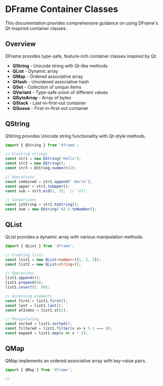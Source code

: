 # DFrame Container Classes

This documentation provides comprehensive guidance on using DFrame's Qt-inspired container classes.

## Overview

DFrame provides type-safe, feature-rich container classes inspired by Qt:

- **QString** - Unicode string with Qt-like methods
- **QList** - Dynamic array
- **QMap** - Ordered associative array
- **QHash** - Unordered associative hash
- **QSet** - Collection of unique items
- **QVariant** - Type-safe union of different values
- **QByteArray** - Array of bytes
- **QStack** - Last-in-first-out container
- **QQueue** - First-in-first-out container

## QString

QString provides Unicode string functionality with Qt-style methods.

```typescript
import { QString } from 'dframe';

// Creating strings
const str1 = new QString('Hello');
const str2 = new QString();
const str3 = QString.number(42);

// Operations
const combined = str1.append(' World');
const upper = str1.toUpper();
const sub = str1.mid(1, 3);  // 'ell'

// Conversions
const jsString = str1.toString();
const num = new QString('42').toNumber();
```

## QList

QList provides a dynamic array with various manipulation methods.

```typescript
import { QList } from 'dframe';

// Creating lists
const list1 = new QList<number>([1, 2, 3]);
const list2 = new QList<string>();

// Operations
list1.append(4);
list1.prepend(0);
list1.insert(2, 99);

// Accessing elements
const first = list1.first();
const last = list1.last();
const atIndex = list1.at(2);

// Manipulating
const sorted = list1.sorted();
const filtered = list1.filter(x => x % 2 === 0);
const mapped = list1.map(x => x * 2);
```

## QMap

QMap implements an ordered associative array with key-value pairs.

```typescript
import { QMap } from 'dframe';

//